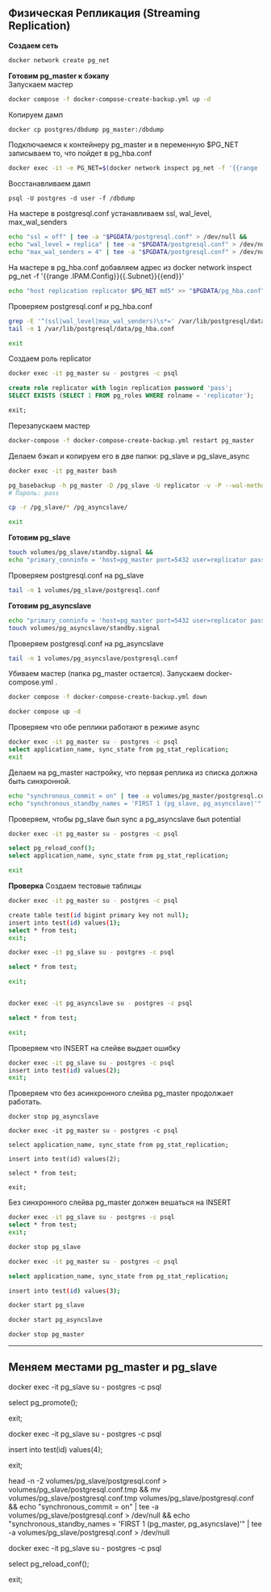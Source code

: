   
## Физическая Репликация (Streaming Replication)
**Создаем сеть**
```bash
docker network create pg_net
```
**Готовим pg_master к бэкапу**  
Запускаем мастер
```bash
docker compose -f docker-compose-create-backup.yml up -d
```
Копируем дамп
```bash
docker cp postgres/dbdump pg_master:/dbdump
```
Подключаемся к контейнеру pg_master и в переменную $PG_NET записываем то, что пойдет в pg_hba.conf
```bash
docker exec -it -e PG_NET=$(docker network inspect pg_net -f '{{range .IPAM.Config}}{{.Subnet}}{{end}}') pg_master bash
```
Восстанавливаем дамп
```
psql -U postgres -d user -f /dbdump
```
На мастере в postgresql.conf устанавливаем ssl, wal_level, max_wal_senders
```bash
echo "ssl = off" | tee -a "$PGDATA/postgresql.conf" > /dev/null &&
echo "wal_level = replica" | tee -a "$PGDATA/postgresql.conf" > /dev/null &&
echo "max_wal_senders = 4" | tee -a "$PGDATA/postgresql.conf" > /dev/null
```
На мастере в pg_hba.conf добавляем адрес из docker network inspect pg_net -f '{{range .IPAM.Config}}{{.Subnet}}{{end}}'
```bash
echo "host replication replicator $PG_NET md5" >> "$PGDATA/pg_hba.conf"
```
Проверяем postgresql.conf и pg_hba.conf
```bash
grep -E '^(ssl|wal_level|max_wal_senders)\s*=' /var/lib/postgresql/data/postgresql.conf || echo "Parameters not found." &&
tail -n 1 /var/lib/postgresql/data/pg_hba.conf

exit
```
Создаем роль replicator
```bash
docker exec -it pg_master su - postgres -c psql
```
```sql
create role replicator with login replication password 'pass';
SELECT EXISTS (SELECT 1 FROM pg_roles WHERE rolname = 'replicator');

exit;
```
Перезапускаем мастер
```bash
docker-compose -f docker-compose-create-backup.yml restart pg_master
```
Делаем бэкап и копируем его в две папки: pg_slave и pg_slave_async
```bash
docker exec -it pg_master bash
```
```bash
pg_basebackup -h pg_master -D /pg_slave -U replicator -v -P --wal-method=stream
# Пароль: pass

cp -r /pg_slave/* /pg_asyncslave/

exit
```
**Готовим pg_slave**
```bash
touch volumes/pg_slave/standby.signal &&
echo "primary_conninfo = 'host=pg_master port=5432 user=replicator password=pass application_name=pg_slave'" >> volumes/pg_slave/postgresql.conf
```
Проверяем postgresql.conf на pg_slave
```bash
tail -n 1 volumes/pg_slave/postgresql.conf
```
**Готовим pg_asyncslave**
```bash
echo "primary_conninfo = 'host=pg_master port=5432 user=replicator password=pass application_name=pg_asyncslave'" >> volumes/pg_asyncslave/postgresql.conf &&
touch volumes/pg_asyncslave/standby.signal
```
Проверяем postgresql.conf на pg_asyncslave
```bash
tail -n 1 volumes/pg_asyncslave/postgresql.conf
```
Убиваем мастер (папка pg_master остается). Запускаем docker-compose.yml .
```bash
docker compose -f docker-compose-create-backup.yml down

docker compose up -d
```
Проверяем что обе реплики работают в режиме async
```bash
docker exec -it pg_master su - postgres -c psql
select application_name, sync_state from pg_stat_replication;
exit
```
Делаем на pg_master настройку, что первая реплика из списка должна быть синхронной.
```bash
echo "synchronous_commit = on" | tee -a volumes/pg_master/postgresql.conf > /dev/null &&
echo "synchronous_standby_names = 'FIRST 1 (pg_slave, pg_asyncslave)'" | tee -a volumes/pg_master/postgresql.conf > /dev/null
```
Проверяем, чтобы pg_slave был sync а pg_asyncslave был potential
```bash
docker exec -it pg_master su - postgres -c psql

select pg_reload_conf();
select application_name, sync_state from pg_stat_replication;

exit
```
**Проверка**
Создаем тестовые таблицы
```bash
docker exec -it pg_master su - postgres -c psql

create table test(id bigint primary key not null);
insert into test(id) values(1);
select * from test;
exit;

docker exec -it pg_slave su - postgres -c psql

select * from test;

exit;


docker exec -it pg_asyncslave su - postgres -c psql

select * from test;

exit;
```

Проверяем что INSERT на слейве выдает ошибку
```bash
docker exec -it pg_slave su - postgres -c psql
insert into test(id) values(2);
exit;
```
Проверяем что без асинхронного слейва pg_master продолжает работать.
```
docker stop pg_asyncslave

docker exec -it pg_master su - postgres -c psql

select application_name, sync_state from pg_stat_replication;

insert into test(id) values(2);

select * from test;

exit;
```
Без синхронного слейва pg_master должен вешаться на INSERT
```bash
docker exec -it pg_slave su - postgres -c psql
select * from test;
exit;

docker stop pg_slave

docker exec -it pg_master su - postgres -c psql

select application_name, sync_state from pg_stat_replication;

insert into test(id) values(3);
```
```bash
docker start pg_slave

docker start pg_asyncslave

docker stop pg_master
```
***
## Меняем местами pg_master и pg_slave
docker exec -it pg_slave su - postgres -c psql

select pg_promote();

exit;

docker exec -it pg_slave su - postgres -c psql

insert into test(id) values(4);

exit;

head -n -2 volumes/pg_slave/postgresql.conf > volumes/pg_slave/postgresql.conf.tmp && mv volumes/pg_slave/postgresql.conf.tmp volumes/pg_slave/postgresql.conf &&
echo "synchronous_commit = on" | tee -a volumes/pg_slave/postgresql.conf > /dev/null &&
echo "synchronous_standby_names = 'FIRST 1 (pg_master, pg_asyncslave)'" | tee -a volumes/pg_slave/postgresql.conf > /dev/null

docker exec -it pg_slave su - postgres -c psql

select pg_reload_conf();

exit;
